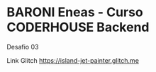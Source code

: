 # BARONI Eneas - Curso CODERHOUSE Backend

Desafio 03

Link Glitch
https://island-jet-painter.glitch.me